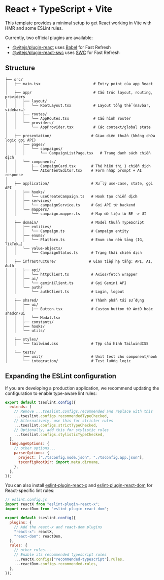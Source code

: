 # React + TypeScript + Vite

This template provides a minimal setup to get React working in Vite with HMR and some ESLint rules.

Currently, two official plugins are available:

- [@vitejs/plugin-react](https://github.com/vitejs/vite-plugin-react/blob/main/packages/plugin-react) uses [Babel](https://babeljs.io/) for Fast Refresh
- [@vitejs/plugin-react-swc](https://github.com/vitejs/vite-plugin-react/blob/main/packages/plugin-react-swc) uses [SWC](https://swc.rs/) for Fast Refresh

## Structure

```
├── src/
│   ├── main.tsx                        # Entry point của app React
│
│   ├── app/                            # Cấu trúc layout, routing, providers
│   │   ├── layout/
│   │   │   └── RootLayout.tsx          # Layout tổng thể (navbar, sidebar…)
│   │   ├── routes/
│   │   │   └── AppRoutes.tsx           # Cấu hình router
│   │   └── providers/
│   │       └── AppProvider.tsx         # Các context/global state
│
│   ├── presentation/                  # Giao diện thuần (không chứa logic gọi API)
│   │   ├── pages/
│   │   │   └── campaigns/
│   │   │       └── CampaignListPage.tsx   # Trang danh sách chiến dịch
│   │   └── components/
│   │       ├── CampaignCard.tsx       # Thẻ hiển thị 1 chiến dịch
│   │       └── AIContentEditor.tsx    # Form nhập prompt + AI response
│
│   ├── application/                   # Xử lý use-case, state, gọi API
│   │   ├── hooks/
│   │   │   └── useCreateCampaign.ts   # Hook tạo chiến dịch
│   │   ├── services/
│   │   │   └── campaignService.ts     # Gọi API từ backend
│   │   └── mappers/
│   │       └── campaign.mapper.ts     # Map dữ liệu từ BE -> UI
│
│   ├── domain/                        # Model thuần TypeScript
│   │   ├── entities/
│   │   │   └── Campaign.ts            # Campaign entity
│   │   ├── enums/
│   │   │   └── Platform.ts            # Enum cho nền tảng (IG, TikTok…)
│   │   └── value-objects/
│   │       └── CampaignStatus.ts      # Trạng thái chiến dịch
│
│   ├── infrastructure/               # Giao tiếp hạ tầng: API, AI, Auth
│   │   ├── api/
│   │   │   └── httpClient.ts          # Axios/fetch wrapper
│   │   ├── ai/
│   │   │   └── geminiClient.ts        # Gọi Gemini API
│   │   └── auth/
│   │       └── authClient.ts          # Login, logout
│
│   ├── shared/                        # Thành phần tái sử dụng
│   │   ├── ui/
│   │   │   ├── Button.tsx             # Custom button từ AntD hoặc shadcn/ui
│   │   │   └── Modal.tsx
│   │   ├── constants/
│   │   ├── hooks/
│   │   └── utils/
│
│   ├── styles/
│   │   └── tailwind.css               # Tệp cấu hình TailwindCSS
│
│   └── tests/
│       ├── unit/                      # Unit test cho component/hook
│       └── integration/               # Test luồng logic
```

## Expanding the ESLint configuration

If you are developing a production application, we recommend updating the configuration to enable type-aware lint rules:

```js
export default tseslint.config({
  extends: [
    // Remove ...tseslint.configs.recommended and replace with this
    ...tseslint.configs.recommendedTypeChecked,
    // Alternatively, use this for stricter rules
    ...tseslint.configs.strictTypeChecked,
    // Optionally, add this for stylistic rules
    ...tseslint.configs.stylisticTypeChecked,
  ],
  languageOptions: {
    // other options...
    parserOptions: {
      project: ["./tsconfig.node.json", "./tsconfig.app.json"],
      tsconfigRootDir: import.meta.dirname,
    },
  },
});
```

You can also install [eslint-plugin-react-x](https://github.com/Rel1cx/eslint-react/tree/main/packages/plugins/eslint-plugin-react-x) and [eslint-plugin-react-dom](https://github.com/Rel1cx/eslint-react/tree/main/packages/plugins/eslint-plugin-react-dom) for React-specific lint rules:

```js
// eslint.config.js
import reactX from "eslint-plugin-react-x";
import reactDom from "eslint-plugin-react-dom";

export default tseslint.config({
  plugins: {
    // Add the react-x and react-dom plugins
    "react-x": reactX,
    "react-dom": reactDom,
  },
  rules: {
    // other rules...
    // Enable its recommended typescript rules
    ...reactX.configs["recommended-typescript"].rules,
    ...reactDom.configs.recommended.rules,
  },
});
```

